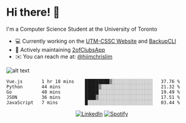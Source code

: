 # Hi there! 👋
I'm a Computer Science Student at the University of Toronto

- 💻 Currently working on the [UTM-CSSC Website](https://github.com/UTM-CSSC) and [BackupCLI](https://github.com/hiimchrislim/BackupCLI)
- 🔨 Actively maintaining [2ofClubsApp](https://github.com/2ofClubsApp)
- ✉️ You can reach me at: [@hiimchrislim](mailto:hello@hiimchrislim.co)

![alt text](https://user-images.githubusercontent.com/24628243/87171758-22f18c00-c2a1-11ea-9d8d-2777e59004b4.png "2ofClubs Logo")

<!--START_SECTION:waka-->
```text
Vue.js       1 hr 18 mins    █████████▒░░░░░░░░░░░░░░░   37.76 % 
Python       44 mins         █████▒░░░░░░░░░░░░░░░░░░░   21.32 % 
Go           40 mins         █████░░░░░░░░░░░░░░░░░░░░   19.49 % 
JSON         36 mins         ████▒░░░░░░░░░░░░░░░░░░░░   17.51 % 
JavaScript   7 mins          █░░░░░░░░░░░░░░░░░░░░░░░░   03.44 % 
```
<!--END_SECTION:waka-->

<div align="center">
<a href="https://www.linkedin.com/in/hiimchrislim" target="_blank"><img src="https://img.shields.io/badge/LinkedIn-%230077B5.svg?&style=flat-square&logo=linkedin&logoColor=white" alt="LinkedIn"></a>
<a href="https://open.spotify.com/user/clim1231" target="_blank"><img src="https://img.shields.io/badge/Spotify-%231ED760.svg?&style=flat-square&logo=spotify&logoColor=white" alt="Spotify"></a>

</div>
